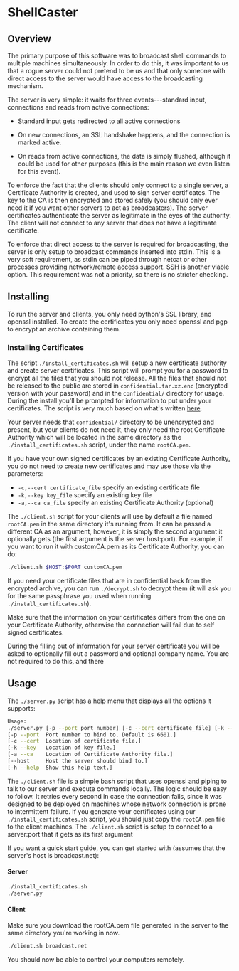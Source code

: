 ShellCaster
===========

Overview
--------

The primary purpose of this software was to broadcast shell commands to multiple
machines simultaneously. In order to do this, it was important to us that a
rogue server could not pretend to be us and that only someone with direct access
to the server would have access to the broadcasting mechanism.

The server is very simple: it waits for three events---standard input,
connections and reads from active connections:

* Standard input gets redirected to all active connections

* On new connections, an SSL handshake happens, and the connection is marked
active.

* On reads from active connections, the data is simply flushed, although it
could be used for other purposes (this is the main reason we even listen for
this event).

To enforce the fact that the clients should only connect to a single server, a
Certificate Authority is created, and used to sign server certificates. The key
to the CA is then encrypted and stored safely (you should only ever need it if
you want other servers to act as broadcasters). The server certificates
authenticate the server as legitimate in the eyes of the authority. The client
will not connect to any server that does not have a legitimate certificate.

To enforce that direct access to the server is required for broadcasting, the
server is only setup to broadcast commands inserted into stdin. This is a very
soft requirement, as stdin can be piped through netcat or other processes
providing network/remote access support. SSH is another viable option. This
requirement was not a priority, so there is no stricter checking.

Installing
----------

To run the server and clients, you only need python's SSL library, and openssl
installed. To create the certificates you only need openssl and pgp to encrypt
an archive containing them.

### Installing Certificates

The script `./install_certificates.sh` will setup a new certificate authority
and create server certificates. This script will prompt you for a password to
encrypt all the files that you should not release. All the files that should not
be released to the public are stored in `confidential.tar.xz.enc` (encrypted
version with your password) and in the `confidential/` directory for usage.
During the install you'll be prompted for information to put under your
certificates. The script is very much based on what's written [here][certguide].

Your server needs that `confidential/` directory to be unencrypted and present,
but your clients do not need it, they only need the root Certificate Authority
which will be located in the same directory as the `./install_certificates.sh`
script, under the name `rootCA.pem`.

If you have your own signed certificates by an existing Certificate Authority,
you do not need to create new certificates and may use those via the parameters:

* `-c,--cert certificate_file` specify an existing certificate file
* `-k,--key key_file` specify an existing key file
* `-a,--ca ca_file` specify an existing Certificate Authority (optional)

The `./client.sh` script for your clients will use by default a file named
`rootCA.pem` in the same directory it's running from. It can be passed a
different CA as an argument, however, it is simply the second argument it
optionally gets (the first argument is the server host:port). For example, if
you want to run it with customCA.pem as its Certificate Authority, you can do:

```bash
./client.sh $HOST:$PORT customCA.pem
```

If you need your certificate files that are in confidential back from the
encrypted archive, you can run `./decrypt.sh` to decrypt them (it will ask
you for the same passphrase you used when running `./install_certificates.sh`).

Make sure that the information on your certificates differs from the one on
your Certificate Authority, otherwise the connection will fail due to self
signed certificates.

During the filling out of information for your server certificate you will be
asked to optionally fill out a password and optional company name. You are not
required to do this, and there

Usage
-----

The `./server.py` script has a help menu that displays all the options it
supports:

```bash
Usage:
./server.py [-p --port port_number] [-c --cert certificate_file] [-k --key key_file] [-a --ca ca_file] [-h --help]
[-p --port  Port number to bind to. Default is 6601.]
[-c --cert  Location of certificate file.]
[-k --key   Location of key file.]
[-a --ca    Location of Certificate Authority file.]
[--host     Host the server should bind to.]
[-h --help  Show this help text.]
```

The `./client.sh` file is a simple bash script that uses openssl and piping to
talk to our server and execute commands locally. The logic should be easy to
follow. It retries every second in case the connection fails, since it was
designed to be deployed on machines whose network connection is prone to
intermittent failure. If you generate your certificates using our
`./install_certificates.sh` script, you should just copy the `rootCA.pem` file
to the client machines. The `./client.sh` script is setup to connect to a
server:port that it gets as its first argument

If you want a quick start guide, you can get started with (assumes that the
server's host is broadcast.net):

#### Server
```bash
./install_certificates.sh
./server.py
```

#### Client
Make sure you download the rootCA.pem file generated in the server to the same
directory you're working in now.

```bash
./client.sh broadcast.net
```

You should now be able to control your computers remotely.

[certguide]: http://datacenteroverlords.com/2012/03/01/creating-your-own-ssl-certificate-authority/ "Creating Your Own SSL Certificate Authority (and Dumping Self Signed Certs)"
